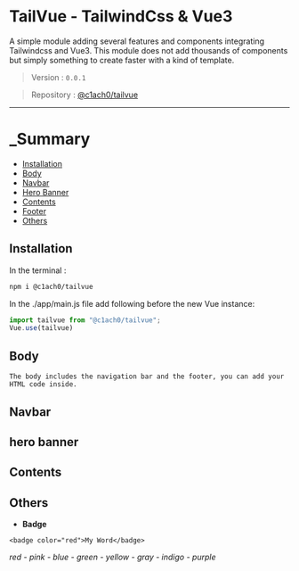 # TailVue - TailwindCss & Vue3
A simple module adding several features and components integrating Tailwindcss and Vue3. This module does not add thousands of components but simply something to create faster with a kind of template.
> Version : `0.0.1`

> Repository : [@c1ach0/tailvue](https://github.com/C1ach0/tailvue)
---
# _Summary
- [Installation](#installation)
- [Body](#body)
- [Navbar](#navbar)
- [Hero Banner](#hero-banner)
- [Contents](#contents)
- [Footer](#footer)
- [Others](#others)

## Installation
In the terminal :
```sh
npm i @c1ach0/tailvue 
```
In the ./app/main.js file add following before the new Vue instance:
```ts
import tailvue from "@c1ach0/tailvue";
Vue.use(tailvue)
```
## Body
``The body includes the navigation bar and the footer, you can add your HTML code inside.``

## Navbar

## hero banner

## Contents

## Others

-  **Badge**
```vue
<badge color="red">My Word</badge>
```
_red - pink - blue - green - yellow - gray - indigo - purple_


<!-- # _Contributions

[C1ach0](https://github.com/c1ach0) -->